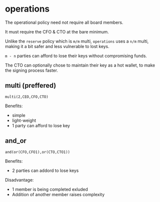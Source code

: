 # operations

The operational policy need not require all board members. 

It must require the CFO & CTO at the bare minimum. 

Unlike the `reserve` policy which is `m/m` multi, `operations` uses a `n/m` multi, making it a bit safer and less vulnerable to lost keys.

`m - n` parties can afford to lose their keys without compromising funds.

The CTO can optionally chose to maintain their key as a hot wallet, to make the signing process faster.

## multi (preffered)
```
multi(2,CEO,CFO,CTO)
```

Benefits:
- simple
- light-weight
- 1 party can afford to lose key

## and_or
```
and(or(CFO,CFO1),or(CTO,CTO1))
```

Benefits:
- 2 parties can addord to lose keys

Disadvantage:
- 1 member is being completed exluded
- Addition of another member raises complexity 


